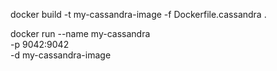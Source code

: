 docker build -t my-cassandra-image -f Dockerfile.cassandra .

docker run --name my-cassandra \
    -p 9042:9042 \
    -d my-cassandra-image